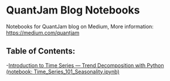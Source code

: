 # QuantJam Blog Notebooks
Notebooks for QuantJam blog on Medium, More information: https://medium.com/quantjam

Table of Contents:
------------------

-[Introduction to Time Series — Trend Decomposition with Python (notebook: Time_Series_101_Seasonality.ipynb)](https://medium.com/quantjam/introduction-to-time-series-trend-decomposition-with-python-b54a29f8e038)
